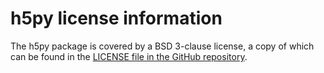 # h5py license information

The h5py package is covered by a BSD 3-clause license, a copy
of which can be found in the
[LICENSE file in the GitHub repository](https://github.com/h5py/h5py/blob/master/LICENSE).
